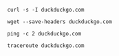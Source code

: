 `curl -s -I duckduckgo.com`

`wget --save-headers duckduckgo.com`

<!-- c = count -->
`ping -c 2 duckduckgo.com`

`traceroute duckduckgo.com`
